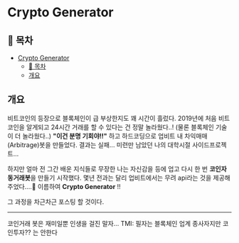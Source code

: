 # Crypto Generator

## 🎁 목차
- [Crypto Generator](#crypto-generator)
  - [🎁 목차](#-목차)
  - [개요](#개요)

## 개요
비트코인의 등장으로 블록체인이 급 부상한지도 꽤 시간이 흘렀다.
2019년에 처음 비트코인을 알게되고 24시간 거래를 할 수 있다는 건 정말 놀라웠다..! 
(물론 블록체인 기술이 더 놀라웠다..)
**"이건 분명 기회야!!"** 하고 하드코딩으로 업비트 내 차익매매(Arbitrage)봇을 만들었다. 
결과는 실패... 미련만 남았던 나의 대학시절 사이드프로젝트...

하지만 얼마 전 그간 배운 지식들로 무장한 나는 자신감을 등에 업고 다시 한 번 **코인자동거래봇**을 만들기 시작했다.
몇년 전과는 달리 업비트에서는 무려 api라는 것을 제공해주었다....🤩
이름하여 **Crypto Generator** !!

그 과정을 차근차근 포스팅 할 것이다.

---
코인거래 봇은 재미일뿐 인생을 걸진 말자... 
TMI: 필자는 블록체인 업계 종사자지만 코인투자?? 는 안한다